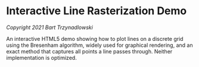 # Interactive Line Rasterization Demo

*Copyright 2021 Bart Trzynadlowski*

An interactive HTML5 demo showing how to plot lines on a discrete grid using the Bresenham algorithm, widely used for graphical rendering, and an exact method that captures all points a line passes through. Neither implementation is optimized.